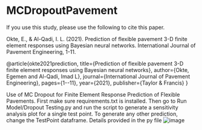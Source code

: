 # MCDropoutPavement
If you use this study, please use the following to cite this paper.

Okte, E., & Al-Qadi, I. L. (2021). Prediction of flexible pavement 3-D finite element responses using Bayesian neural networks. International Journal of Pavement Engineering, 1-11.

@article{okte2021prediction,
  title={Prediction of flexible pavement 3-D finite element responses using Bayesian neural networks},
  author={Okte, Egemen and Al-Qadi, Imad L},
  journal={International Journal of Pavement Engineering},
  pages={1--11},
  year={2021},
  publisher={Taylor \& Francis}
}

Use of MC Dropout for Finite Element Response Prediction of Flexible Pavements.
First make sure requirements.txt is installed. 
Then go to Run Model/Dropout Testing.py and run the script to generate a sensitivity analysis plot for a single test point. 
To generate any other prediction, change the TestPoint dataframe. Details provided in the py file 
![image](https://user-images.githubusercontent.com/45702242/132104951-ed134b8d-931e-4b77-89ad-03b62e8be76d.png)
